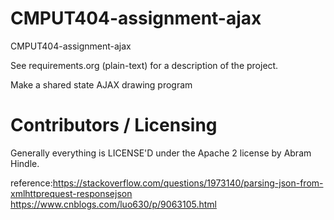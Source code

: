 CMPUT404-assignment-ajax
==============================

CMPUT404-assignment-ajax

See requirements.org (plain-text) for a description of the project.

Make a shared state AJAX drawing program

Contributors / Licensing
========================

Generally everything is LICENSE'D under the Apache 2 license by Abram Hindle.

reference:https://stackoverflow.com/questions/1973140/parsing-json-from-xmlhttprequest-responsejson
                https://www.cnblogs.com/luo630/p/9063105.html
